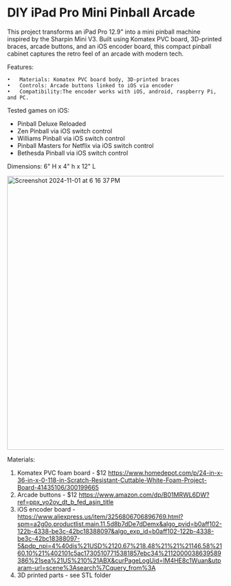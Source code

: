 # DIY iPad Pro Mini Pinball Arcade

This project transforms an iPad Pro 12.9" into a mini pinball machine inspired by the Sharpin Mini V3. Built using Komatex PVC board, 3D-printed braces, arcade buttons, and an iOS encoder board, this compact pinball cabinet captures the retro feel of an arcade with modern tech.

Features:

	•	Materials: Komatex PVC board body, 3D-printed braces
	•	Controls: Arcade buttons linked to iOS via encoder
	•	Compatibility:The encoder works with iOS, android, raspberry Pi, and PC.

 Tested games on iOS:
   - Pinball Deluxe Reloaded
   - Zen Pinball via iOS switch control
   - Williams Pinball via iOS switch control
   - Pinball Masters for Netflix via iOS switch control
   - Bethesda Pinball via iOS switch control

Dimensions:
6" H x 4" h x 12" L
      
<img width="637" alt="Screenshot 2024-11-01 at 6 16 37 PM" src="https://github.com/user-attachments/assets/d0c87e03-3d5c-4468-9fb1-27e80e33feee">

Materials:

1. Komatex PVC foam board - $12 https://www.homedepot.com/p/24-in-x-36-in-x-0-118-in-Scratch-Resistant-Cuttable-White-Foam-Project-Board-41435106/300199665
2. Arcade buttons - $12 https://www.amazon.com/dp/B01MRWL6DW?ref=ppx_yo2ov_dt_b_fed_asin_title
3. iOS encoder board - https://www.aliexpress.us/item/3256806706896769.html?spm=a2g0o.productlist.main.11.5d8b7dDe7dDemx&algo_pvid=b0aff102-122b-4338-be3c-42bc18388097&algo_exp_id=b0aff102-122b-4338-be3c-42bc18388097-5&pdp_npi=4%40dis%21USD%2120.67%218.48%21%21%21146.58%2160.10%21%402101c5ac17305107715381857ebc34%2112000038639589386%21sea%21US%210%21ABX&curPageLogUid=IM4HE8c1Wuan&utparam-url=scene%3Asearch%7Cquery_from%3A
4. 3D printed parts - see STL folder



